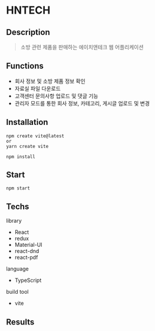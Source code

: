 # HNTECH

## Description

>소방 관련 제품을 판매하는 에이치앤테크 웹 어플리케이션

## Functions

* 회사 정보 및 소방 제품 정보 확인
* 자료실 파일 다운로드
* 고객센터 문의사항 업로드 및 댓글 기능
* 관리자 모드를 통한 회사 정보, 카테고리, 게시글 업로드 및 변경

## Installation

```
npm create vite@latest 
or
yarn create vite
```

```
npm install
```

## Start

```
npm start
```

## Techs

library
* React
* redux
* Material-UI
* react-dnd
* react-pdf

language
* TypeScript
  
build tool
* vite

## Results



